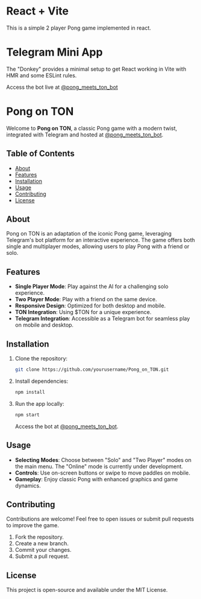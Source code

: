 # React + Vite

This is a simple 2 player Pong game implemented in react.  

# Telegram Mini App 

The "Donkey" provides a minimal setup to get React working in Vite with HMR and some ESLint rules.

Access the bot live at [@pong_meets_ton_bot](https://t.me/pong_meets_ton_bot/Pong_on_TON)

# Pong on TON

Welcome to **Pong on TON**, a classic Pong game with a modern twist, integrated with Telegram and hosted at [@pong_meets_ton_bot](https://t.me/pong_meets_ton_bot/Pong_on_TON).

## Table of Contents

- [About](#about)
- [Features](#features)
- [Installation](#installation)
- [Usage](#usage)
- [Contributing](#contributing)
- [License](#license)

## About

Pong on TON is an adaptation of the iconic Pong game, leveraging Telegram's bot platform for an interactive experience. The game offers both single and multiplayer modes, allowing users to play Pong with a friend or solo.

## Features

- **Single Player Mode**: Play against the AI for a challenging solo experience.
- **Two Player Mode**: Play with a friend on the same device.
- **Responsive Design**: Optimized for both desktop and mobile.
- **TON Integration**: Using $TON for a unique experience.
- **Telegram Integration**: Accessible as a Telegram bot for seamless play on mobile and desktop.

## Installation

1. Clone the repository:

   ```bash
   git clone https://github.com/yourusername/Pong_on_TON.git
   ```

2. Install dependencies:

   ```bash
   npm install
   ```

3. Run the app locally:

   ```bash
   npm start
   ```

   Access the bot at [@pong_meets_ton_bot](https://t.me/pong_meets_ton_bot/Pong_on_TON).

## Usage

- **Selecting Modes**: Choose between "Solo" and "Two Player" modes on the main menu. The "Online" mode is currently under development.
- **Controls**: Use on-screen buttons or swipe to move paddles on mobile.
- **Gameplay**: Enjoy classic Pong with enhanced graphics and game dynamics.

## Contributing

Contributions are welcome! Feel free to open issues or submit pull requests to improve the game.

1. Fork the repository.
2. Create a new branch.
3. Commit your changes.
4. Submit a pull request.

## License

This project is open-source and available under the MIT License.